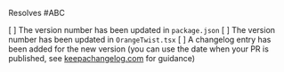 <!-- Describe the problem being solved -->

<!-- Describe your solution -->

<!-- List any issues that are resolved by this PR -->
Resolves #ABC

<!-- Complete each item in this pre-merge checklist -->

[ ] The version number has been updated in `package.json`
[ ] The version number has been updated in `OrangeTwist.tsx`
[ ] A changelog entry has been added for the new version (you can use the date when your PR is published, see [keepachangelog.com](https://keepachangelog.com/) for guidance)
